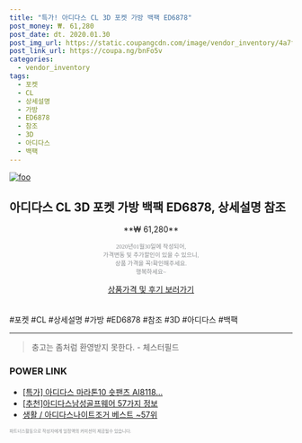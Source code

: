 ```yaml
--- 
title: "특가! 아디다스 CL 3D 포켓 가방 백팩 ED6878" 
post_money: ₩. 61,280 
post_date: dt. 2020.01.30 
post_img_url: https://static.coupangcdn.com/image/vendor_inventory/4a7f/f0114ef46bef64e9c74a063a315811a3d749626e62a06fb050d6629b58b2.jpg 
post_link_url: https://coupa.ng/bnFo5v 
categories: 
  - vendor_inventory 
tags: 
  - 포켓 
  - CL 
  - 상세설명 
  - 가방 
  - ED6878 
  - 참조 
  - 3D 
  - 아디다스 
  - 백팩 
--- 
```

[![foo](https://static.coupangcdn.com/image/vendor_inventory/4a7f/f0114ef46bef64e9c74a063a315811a3d749626e62a06fb050d6629b58b2.jpg)](https://coupa.ng/bnFo5v) 

## 아디다스 CL 3D 포켓 가방 백팩 ED6878, 상세설명 참조 
<p style="text-align: center;">**₩ 61,280**</p> 
<p style="text-align: center;"><span style="color: #898c8f; font-family: Georgia,Times,serif; font-size: 0.75em;">2020년01월30일에 작성되어, <br>가격변동 및 추가할인이 있을 수 있으니,<br> 상품 가격을 꼭!확인해주세요.<br>행복하세요~</span> 
</p>	 
<div markdown="0" style="text-align: center;"><a href="https://coupa.ng/bnFo5v" class="btn btn--success">상품가격 및 후기 보러가기</a></div> 
<br><br> 
  #포켓 #CL #상세설명 #가방 #ED6878 #참조 #3D #아디다스 #백팩 
<hr> 

> 충고는 좀처럼 환영받지 못한다. - 체스터필드 


### POWER LINK

* <a href="https://blog.naver.com/an0733/221788309734" target="_blank">[특가] 아디다스 마라톤10 숏팬츠 AI8118...</a>
* <a href="https://blog.naver.com/fasyy4321/221788446037" target="_blank">[추천]아디다스남성골프웨어 57가지 정보</a>
* <a href="https://blog.naver.com/santokki14/221776158438" target="_blank">생활 / 아디다스나이트조거 베스트 ~57위</a>

<span style="color: #898c8f; font-family: Georgia,Times,serif; font-size: 0.55em;">파트너스활동으로 작성자에게 일정액의 커미션이 제공될수 있습니다.</span> 
